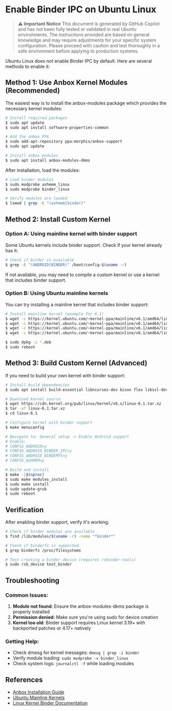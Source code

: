 # Enable Binder IPC on Ubuntu Linux

> **⚠️ Important Notice**
> This document is generated by GitHub Copilot and has not been fully tested or validated in real Ubuntu environments. The instructions provided are based on general knowledge and may require adjustments for your specific system configuration. Please proceed with caution and test thoroughly in a safe environment before applying to production systems.

Ubuntu Linux does not enable Binder IPC by default. Here are several methods to enable it:

## Method 1: Use Anbox Kernel Modules (Recommended)

The easiest way is to install the anbox-modules package which provides the necessary kernel modules:

```bash
# Install required packages
$ sudo apt update
$ sudo apt install software-properties-common

# Add the anbox PPA
$ sudo add-apt-repository ppa:morphis/anbox-support
$ sudo apt update

# Install anbox modules
$ sudo apt install anbox-modules-dkms
```

After installation, load the modules:

```bash
# Load binder modules
$ sudo modprobe ashmem_linux
$ sudo modprobe binder_linux

# Verify modules are loaded
$ lsmod | grep -E "(ashmem|binder)"
```

## Method 2: Install Custom Kernel

### Option A: Using mainline kernel with binder support

Some Ubuntu kernels include binder support. Check if your kernel already has it:

```bash
# Check if binder is available
$ grep -E "(ANDROID|BINDER)" /boot/config-$(uname -r)
```

If not available, you may need to compile a custom kernel or use a kernel that includes binder support.

### Option B: Using Ubuntu mainline kernels

You can try installing a mainline kernel that includes binder support:

```bash
# Install mainline kernel (example for 6.1)
$ wget -c https://kernel.ubuntu.com/~kernel-ppa/mainline/v6.1/amd64/linux-headers-6.1.0-060100_6.1.0-060100.202212111530_all.deb
$ wget -c https://kernel.ubuntu.com/~kernel-ppa/mainline/v6.1/amd64/linux-headers-6.1.0-060100-generic_6.1.0-060100.202212111530_amd64.deb
$ wget -c https://kernel.ubuntu.com/~kernel-ppa/mainline/v6.1/amd64/linux-image-unsigned-6.1.0-060100-generic_6.1.0-060100.202212111530_amd64.deb
$ wget -c https://kernel.ubuntu.com/~kernel-ppa/mainline/v6.1/amd64/linux-modules-6.1.0-060100-generic_6.1.0-060100.202212111530_amd64.deb

$ sudo dpkg -i *.deb
$ sudo reboot
```

## Method 3: Build Custom Kernel (Advanced)

If you need to build your own kernel with binder support:

```bash
# Install build dependencies
$ sudo apt install build-essential libncurses-dev bison flex libssl-dev libelf-dev

# Download kernel source
$ wget https://cdn.kernel.org/pub/linux/kernel/v6.x/linux-6.1.tar.xz
$ tar -xf linux-6.1.tar.xz
$ cd linux-6.1

# Configure kernel with binder support
$ make menuconfig

# Navigate to: General setup -> Enable Android support
# Enable:
# CONFIG_ANDROID=y
# CONFIG_ANDROID_BINDER_IPC=y
# CONFIG_ANDROID_BINDERFS=y
# CONFIG_ASHMEM=y

# Build and install
$ make -j$(nproc)
$ sudo make modules_install
$ sudo make install
$ sudo update-grub
$ sudo reboot
```

## Verification

After enabling binder support, verify it's working:

```bash
# Check if binder modules are available
$ find /lib/modules/$(uname -r) -name "*binder*"

# Check if binderfs is supported
$ grep binderfs /proc/filesystems

# Test creating a binder device (requires rsbinder-tools)
$ sudo rsb_device test_binder
```

## Troubleshooting

### Common Issues:

1. **Module not found**: Ensure the anbox-modules-dkms package is properly installed
2. **Permission denied**: Make sure you're using sudo for device creation
3. **Kernel too old**: Binder support requires Linux kernel 3.19+ with backported patches or 4.17+ natively

### Getting Help:

- Check dmesg for kernel messages: `dmesg | grep -i binder`
- Verify module loading: `sudo modprobe -v binder_linux`
- Check system logs: `journalctl -f` while loading modules

## References

- [Anbox Installation Guide](https://github.com/anbox/anbox/blob/master/docs/install.md)
- [Ubuntu Mainline Kernels](https://wiki.ubuntu.com/Kernel/MainlineBuilds)
- [Linux Kernel Binder Documentation](https://www.kernel.org/doc/html/latest/admin-guide/binderfs.html)
